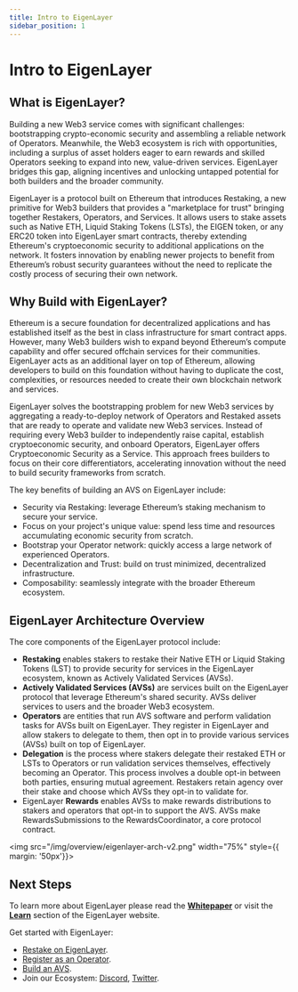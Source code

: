 ```yaml
---
title: Intro to EigenLayer
sidebar_position: 1
---
```


# Intro to EigenLayer

## What is EigenLayer?


Building a new Web3 service comes with significant challenges: bootstrapping crypto-economic security and assembling a reliable network of Operators. Meanwhile, the Web3 ecosystem is rich with opportunities, including a surplus of asset holders eager to earn rewards and skilled Operators seeking to expand into new, value-driven services. EigenLayer bridges this gap, aligning incentives and unlocking untapped potential for both builders and the broader community.

EigenLayer is a protocol built on Ethereum that introduces Restaking, a new primitive for Web3 builders that provides a "marketplace for trust" bringing together Restakers, Operators, and Services. It allows users to stake assets such as Native ETH, Liquid Staking Tokens (LSTs), the EIGEN token, or any ERC20 token into EigenLayer smart contracts, thereby extending Ethereum's cryptoeconomic security to additional applications on the network. It fosters innovation by enabling newer projects to benefit from Ethereum’s robust security guarantees without the need to replicate the costly process of securing their own network.


## Why Build with EigenLayer?

Ethereum is a secure foundation for decentralized applications and has established itself as the best in class infrastructure for smart contract apps. However, many Web3 builders wish to expand beyond Ethereum’s compute capability and offer secured offchain services for their communities. EigenLayer acts as an additional layer on top of Ethereum, allowing developers to build on this foundation without having to duplicate the cost, complexities, or resources needed to create their own blockchain network and services.

EigenLayer solves the bootstrapping problem for new Web3 services by aggregating a ready-to-deploy network of Operators and Restaked assets that are ready to operate and validate new Web3 services. Instead of requiring every Web3 builder to independently raise capital, establish cryptoeconomic security, and onboard Operators, EigenLayer offers Cryptoeconomic Security as a Service. This approach frees builders to focus on their core differentiators, accelerating innovation without the need to build security frameworks from scratch.


The key benefits of building an AVS on EigenLayer include:
- Security via Restaking: leverage Ethereum’s staking mechanism to secure your service.
- Focus on your project's unique value: spend less time and resources accumulating economic security from scratch.
- Bootstrap your Operator network: quickly access a large network of experienced Operators.
- Decentralization and Trust: build on trust minimized, decentralized infrastructure.
- Composability: seamlessly integrate with the broader Ethereum ecosystem.



## EigenLayer Architecture Overview
The core components of the EigenLayer protocol include:
- **Restaking** enables stakers to restake their Native ETH or Liquid Staking Tokens (LST) to provide security for services in the EigenLayer ecosystem, known as Actively Validated Services (AVSs).
- **Actively Validated Services (AVSs)** are services built on the EigenLayer protocol that leverage Ethereum's shared security. AVSs deliver services to users and the broader Web3 ecosystem. 
- **Operators** are entities that run AVS software and perform validation tasks for AVSs built on EigenLayer. They register in EigenLayer and allow stakers to delegate to them, then opt in to provide various services (AVSs) built on top of EigenLayer.
- **Delegation** is the process where stakers delegate their restaked ETH or LSTs to Operators or run validation services themselves, effectively becoming an Operator. This process involves a double opt-in between both parties, ensuring mutual agreement. Restakers retain agency over their stake and choose which AVSs they opt-in to validate for.
- EigenLayer **Rewards** enables AVSs to make rewards distributions to stakers and operators that opt-in to support the AVS. AVSs make RewardsSubmissions to the RewardsCoordinator, a core protocol contract.

<img src="/img/overview/eigenlayer-arch-v2.png" width="75%"
    style={{ margin: '50px'}}>
</img>

## Next Steps
To learn more about EigenLayer please read the [**Whitepaper**](/pdf/EigenLayer_WhitePaper.pdf) or visit the [**Learn**](https://www.eigenlayer.xyz/learn) section of the EigenLayer website.

Get started with EigenLayer:
- [Restake on EigenLayer](/eigenlayer/restaking-guides/overview).
- [Register as an Operator](/eigenlayer/operator-guides/operator-installation).
- [Build an AVS](/developers/avs-developer-guide).
- Join our Ecosystem: [Discord](https://discord.com/invite/eigenlayer), [Twitter](https://twitter.com/eigenlayer).
